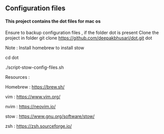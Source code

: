 ## Configuration files
#### This project contains the dot files for mac os

Ensure to backup configuration files , if the folder dot is present
Clone the project in folder 
git clone https://github.com/deepakbhusari/dot.git dot

Note : Install homebrew to install stow

cd dot

./script-stow-config-files.sh

Resources : 

Homebrew : https://brew.sh/

vim : https://www.vim.org/

nvim : https://neovim.io/

stow : https://www.gnu.org/software/stow/

zsh : https://zsh.sourceforge.io/


